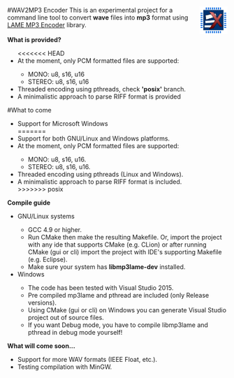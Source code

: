 <a href="http://embedonix.com"><img src="res/embedonix.jpg" width=64 height=64 align="right" /></a>
#WAV2MP3 Encoder
This is an experimental project for a command line tool to convert <b>wave</b> files into <b>mp3</b> format using <a href="http://lame.sourceforge.net" target="_blank">LAME MP3 Encoder</a> library.
<br /> <br />
<b>What is provided?</b>
<ul>
<<<<<<< HEAD
<li>At the moment, only PCM formatted files are supported:</li>
<ul>
<li>MONO: u8, s16, u16</li>
<li>STEREO: u8, s16, u16</li>
</ul>
<li>Threaded encoding using pthreads, check <b>'posix'</b> branch.</li>
<li>A minimalistic approach to parse RIFF format is provided</li>
</ul>
#What to come
<ul>
<li>Support for Microsoft Windows</li>
=======
<li>Support for both GNU/Linux and Windows platforms.</li>
<li>At the moment, only PCM formatted files are supported:</li>
<ul>
<li>MONO: u8, s16, u16.</li>
<li>STEREO: u8, s16, u16.</li>
</ul>
<li>Threaded encoding using pthreads (Linux and Windows).</li>
<li>A minimalistic approach to parse RIFF format is included.</li>
>>>>>>> posix
</ul>
<b>Compile guide</b>
<ul>
<li>GNU/Linux systems</li>
    <ul>
        <li>GCC 4.9 or higher.</li>
        <li>Run CMake then make the resulting Makefile. Or, import the project with any ide that supports CMake (e.g. CLion) or after running CMake (gui or cli)
        import the project with IDE's supporting Makefile (e.g. Eclipse).</li>
        <li>Make sure your system has <b>libmp3lame-dev</b> installed.</li> 
    </ul>
<li>Windows</li>
    <ul>
        <li>The code has been tested with Visual Studio 2015.</li>
        <li>Pre compiled mp3lame and pthread are included (only Release versions).</li>
        <li>Using CMake (gui or cli) on Windows you can generate Visual Studio project out of source files.</li>
        <li>If you want Debug mode, you have to compile libmp3lame and pthread in debug mode yourself!</li>
    </ul>
</ul>
<b>What will come soon...</b>
<ul>
<li>Support for more WAV formats (IEEE Float, etc.).</li>
<li>Testing compilation with MinGW.</li>
</ul>